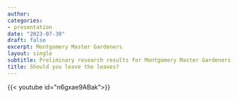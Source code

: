 ```yaml
---
author: 
categories:
- presentation
date: "2023-07-30"
draft: false
excerpt: Montgomery Master Gardeners 
layout: single
subtitle: Preliminary research results for Montgomery Master Gardeners
title: Should you leave the leaves?
---
```


{{< youtube id="n6gxae9ABak">}}
